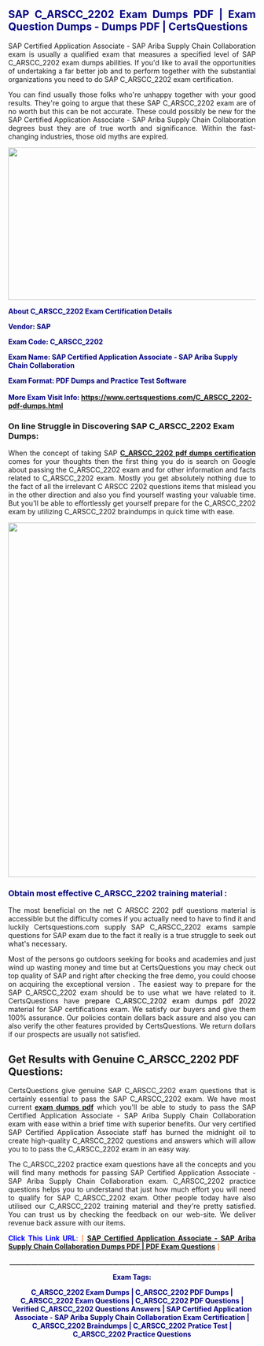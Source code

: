 <h2 style="text-align: justify;"><span style="color: #000080;">SAP C_ARSCC_2202 Exam Dumps PDF | Exam Question Dumps - Dumps PDF | CertsQuestions</span></h2>
<p style="text-align: justify;">SAP Certified Application Associate - SAP Ariba Supply Chain Collaboration exam is usually a qualified exam that measures a specified level of SAP  C_ARSCC_2202 exam dumps abilities. If you'd like to avail the opportunities of undertaking a far better job and to perform together with the substantial organizations you need to do SAP C_ARSCC_2202 exam certification.</p>
<p style="text-align: justify;">You can find usually those folks who're unhappy together with your good results. They're going to argue that these SAP  C_ARSCC_2202 exam are of no worth but this can be not accurate. These could possibly be new for the SAP Certified Application Associate - SAP Ariba Supply Chain Collaboration degrees bust they are of true worth and significance. Within the fast-changing industries, those old myths are expired.</p>
<p><img style="display: block; margin-left: auto; margin-right: auto;" src="https://i.imgur.com/eaP4ae9.png" width="840" height="310" /></p>
<p><span style="color: #000080;"><strong>About C_ARSCC_2202 Exam Certification Details</strong></span></p>
<p><span style="color: #000080;"><strong>Vendor: SAP<br /></strong></span></p>
<p><span style="color: #000080;"><strong>Exam Code: C_ARSCC_2202</strong></span></p>
<p><span style="color: #000080;"><strong>Exam Name: SAP Certified Application Associate - SAP Ariba Supply Chain Collaboration</strong></span></p>
<p><span style="color: #000080;"><strong>Exam Format: PDF Dumps and Practice Test Software<br /><br />More Exam Visit Info: <span style="color: #ff6600;"><a href="https://www.certsquestions.com/C_ARSCC_2202-pdf-dumps.html">https://www.certsquestions.com/C_ARSCC_2202-pdf-dumps.html</a></span></strong></span></p>
<h3>On line Struggle in Discovering SAP C_ARSCC_2202 Exam Dumps:</h3>
<p style="text-align: justify;">When the concept of taking SAP <a href="https://www.certsquestions.com/C_ARSCC_2202-pdf-dumps.html"><strong> C_ARSCC_2202 pdf dumps certification</strong></a> comes for your thoughts then the first thing you do is search on Google about passing the C_ARSCC_2202 exam and for other information and facts related to C_ARSCC_2202 exam. Mostly you get absolutely nothing due to the fact of all the irrelevant C ARSCC 2202 questions items that mislead you in the other direction and also you find yourself wasting your valuable time. But you'll be able to effortlessly get yourself prepare for the C_ARSCC_2202 exam by utilizing C_ARSCC_2202 braindumps in quick time with ease.</p>
<p><a href="https://www.certsquestions.com/C_ARSCC_2202-pdf-dumps.html"><img style="display: block; margin-left: auto; margin-right: auto;" src="https://i.imgur.com/pxhoKQ2.png" width="720" /></a></p>
<h3><span style="color: #000080;">Obtain most effective  C_ARSCC_2202 training material :</span></h3>
<p style="text-align: justify;">The most beneficial on the net C ARSCC 2202 pdf questions material is accessible but the difficulty comes if you actually need to have to find it and luckily Certsquestions.com supply SAP C_ARSCC_2202 exams sample questions for SAP  exam due to the fact it really is a true struggle to seek out what's necessary.</p>
<p style="text-align: justify;">Most of the persons go outdoors seeking for books and academies and just wind up wasting money and time but at CertsQuestions you may check out top quality of SAP  and right after checking the free demo, you could choose on acquiring the exceptional version . The easiest way to prepare for the SAP C_ARSCC_2202 exam should be to use what we have related to it. CertsQuestions have <span style="color: #000000;">prepare C_ARSCC_2202 exam dumps pdf 2022</span> material for SAP certifications exam. We satisfy our buyers and give them 100% assurance. Our policies contain dollars back assure and also you can also verify the other features provided by CertsQuestions. We return dollars if our prospects are usually not satisfied.</p>
<h2>Get Results with Genuine C_ARSCC_2202 PDF Questions:</h2>
<p style="text-align: justify;">CertsQuestions give genuine SAP C_ARSCC_2202 exam questions that is certainly essential to pass the SAP  C_ARSCC_2202 exam. We have most current<strong>&nbsp;<a href="https://www.certsquestions.com/">exam dumps pdf</a></strong>&nbsp;which you'll be able to study to pass the SAP Certified Application Associate - SAP Ariba Supply Chain Collaboration exam with ease within a brief time with superior benefits. Our very certified SAP Certified Application Associate staff has burned the midnight oil to create high-quality C_ARSCC_2202 questions and answers which will allow you to to pass the C_ARSCC_2202 exam in an easy way.</p>
<p style="text-align: justify;">The C_ARSCC_2202 practice exam questions have all the concepts and you will find many methods for passing SAP Certified Application Associate - SAP Ariba Supply Chain Collaboration exam. C_ARSCC_2202 practice questions helps you to understand that just how much effort you will need to qualify for SAP  C_ARSCC_2202 exam. Other people today have also utilised our C_ARSCC_2202 training material and they're pretty satisfied. You can trust us by checking the feedback on our web-site. We deliver revenue back assure with our items.</p>
<p style="text-align: justify;"><span style="color: #0000ff;"><strong>Click This Link URL</strong>:</span> <span style="color: #ff6600;">[ <strong><a href="https://www.certsquestions.com/sap-certified-application-associate-certification.html">SAP Certified Application Associate - SAP Ariba Supply Chain Collaboration Dumps PDF | PDF Exam Questions</a></strong> ]</span></p>
<p style="text-align: center;">______________________________________________________________________________</p>
<p style="text-align: center;"><span style="color: #000080;"><strong>Exam Tags:</strong></span></p>
<p style="text-align: center;"><span style="color: #000080;"><strong>C_ARSCC_2202 Exam Dumps | C_ARSCC_2202 PDF Dumps | C_ARSCC_2202 Exam Questions | C_ARSCC_2202 PDF Questions | Verified C_ARSCC_2202 Questions Answers | SAP Certified Application Associate - SAP Ariba Supply Chain Collaboration Exam Certification | C_ARSCC_2202 Braindumps | C_ARSCC_2202 Pratice Test | C_ARSCC_2202 Practice Questions</strong></span></p>
